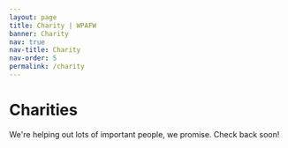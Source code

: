```yaml
---
layout: page
title: Charity | WPAFW
banner: Charity
nav: true
nav-title: Charity
nav-order: 5
permalink: /charity
---
```


# Charities

We're helping out lots of important people, we promise. 
Check back soon!